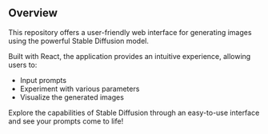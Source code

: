 ## Overview

This repository offers a user-friendly web interface for generating images using the powerful Stable Diffusion model. 

Built with React, the application provides an intuitive experience, allowing users to:

- Input prompts
- Experiment with various parameters
- Visualize the generated images

Explore the capabilities of Stable Diffusion through an easy-to-use interface and see your prompts come to life!

